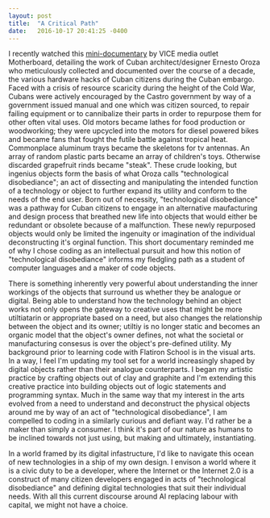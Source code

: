 ```yaml
---
layout: post
title:  "A Critical Path"
date:   2016-10-17 20:41:25 -0400
---
```



I recently watched this [mini-documentary](http://motherboard.vice.com/blog/the-technological-disobedience-of-ernesto-oroza-cuba-s-diy-inventions) by VICE media outlet Motherboard, detailing the work of Cuban architect/designer Ernesto Oroza who meticulously collected and documented over the course of a decade, the various hardware hacks of Cuban citizens during the Cuban embargo.  Faced with a crisis of resource scaricity  during the height of the Cold War, Cubans were actively encouraged by the Castro government by way of a government issued manual and one which was citizen sourced, to repair failing equipment or to cannibalize their parts in order to repurpose them for other often vital uses.  Old motors became lathes for food production or woodworking; they were upcycled into the motors for diesel powered bikes and became fans that fought the futile battle against tropical heat.  Commonplace aluminum trays became the skeletons for tv antennas.  An array of random plastic parts became an array of children's toys. Otherwise discarded grapefruit rinds became "steak".  These crude looking, but ingenius objects form the basis of what Oroza calls "technological disobediance";  an act of dissecting and manipulating the intended function of a technology or object to further expand its utility and conform to the needs of the end user.  Born out of necessity, "technological disobediance" was a pathway for Cuban citizens to engage in an alternative maufacturing and design process that breathed new life into objects that would either be redundant or obsolete because of a malfunction.  These newly repurposed objects would only be limited the ingenuity or imagination of the individual deconstructing it's orginal function.  This short documentary reminded me of why I chose coding as an intellectual pursuit and how this notion of "technological disobediance" informs my fledgling path as a student of computer languages and a maker of code objects.  

There is something inherently very powerful about understanding the inner workings of the objects that surround us whether they be analogue or digital.  Being able to understand how the technology behind an object works not only opens the gateway to creative uses that might be more utiltiatarin or appropriate based on a need, but also changes the relationship between the object and its owner; utiltiy is no longer static and becomes an organic model that the object's owner defines, not what the societal or manufacturing consesus is over the object's pre-defined utility.  My background prior to learning code with Flatiron School is in the visual arts.  In a way, I feel I'm updating my tool set for a world increasingly shaped by digital objects rather than their analogue counterparts.  I began my artistic practice by crafting objects out of clay and graphite and I'm extending this creative practice into building objects out of logic statements and programming syntax.  Much in the same way that my interest in the arts evolved from a need to understand and deconstruct the physical objects around me by way of an act of "technological disobediance", I am compelled to coding in a similarly curious and defiant way.  I'd rather be a maker than simply a consumer.  I think it's part of our nature as humans to be inclined towards not just using, but making and ultimately, instantiating.  

In a world framed by its digital infastructure, I'd like to navigate this ocean of new technologies in a ship of my own design.  I envison a world where it is a civic duty to be a developer, where the Internet or the Internet 2.0 is a construct of many citizen developers engaged in acts of "technological disobediance" and defining digital technologies that suit their individual needs.  With all this current discourse around AI replacing labour with capital, we might not have a choice.


